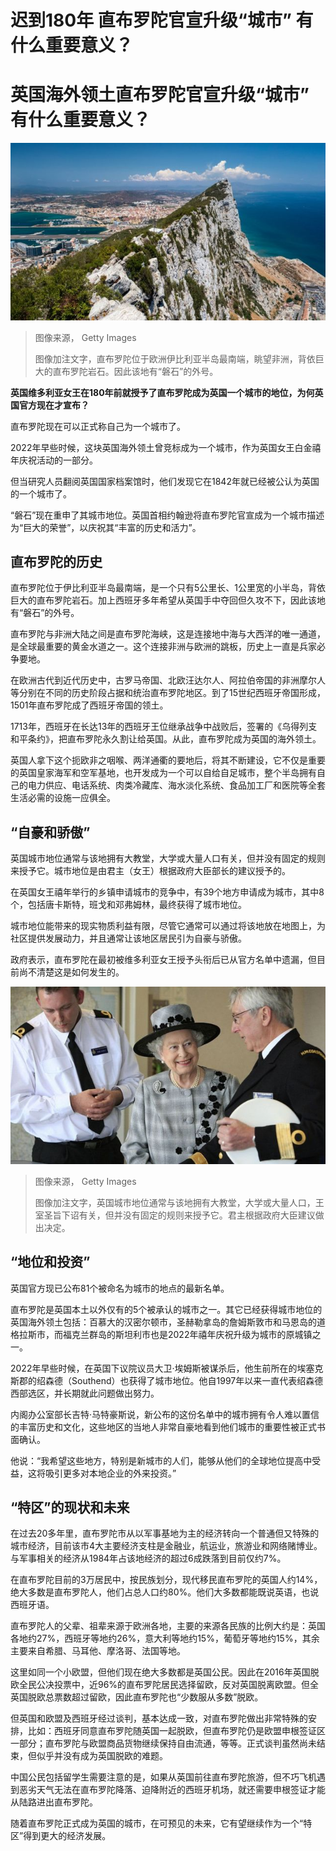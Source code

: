 # 迟到180年 直布罗陀官宣升级“城市” 有什么重要意义？

#  英国海外领土直布罗陀官宣升级“城市” 有什么重要意义？


![直布罗陀位于欧洲伊比利亚半岛最南端，眺望非洲，背依巨大的直布罗陀岩石。](_126538761_df029377-01b9-4d5a-8cc3-bdc8046b1b50.jpg)

> 图像来源，  Getty Images
>
> 图像加注文字，直布罗陀位于欧洲伊比利亚半岛最南端，眺望非洲，背依巨大的直布罗陀岩石。因此该地有“磐石”的外号。

**英国维多利亚女王在180年前就授予了直布罗陀成为英国一个城市的地位，为何英国官方现在才宣布？**

直布罗陀现在可以正式称自己为一个城市了。

2022年早些时候，这块英国海外领土曾竞标成为一个城市，作为英国女王白金禧年庆祝活动的一部分。

但当研究人员翻阅英国国家档案馆时，他们发现它在1842年就已经被公认为英国的一个城市了。

“磐石”现在重申了其城市地位。英国首相约翰逊将直布罗陀官宣成为一个城市描述为“巨大的荣誉”，以庆祝其“丰富的历史和活力”。

##  直布罗陀的历史

直布罗陀位于伊比利亚半岛最南端，是一个只有5公里长、1公里宽的小半岛，背依巨大的直布罗陀岩石。加上西班牙多年希望从英国手中夺回但久攻不下，因此该地有“磐石”的外号。

直布罗陀与非洲大陆之间是直布罗陀海峡，这是连接地中海与大西洋的唯一通道，是全球最重要的黄金水道之一。这个连接非洲与欧洲的跳板，历史上一直是兵家必争要地。

在欧洲古代到近代历史中，古罗马帝国、北欧汪达尔人、阿拉伯帝国的非洲摩尔人等分别在不同的历史阶段占据和统治直布罗陀地区。到了15世纪西班牙帝国形成，1501年直布罗陀成了西班牙帝国的领土。

1713年，西班牙在长达13年的西班牙王位继承战争中战败后，签署的《乌得列支和平条约》，把直布罗陀永久割让给英国。从此，直布罗陀成为英国的海外领土。

英国人拿下这个扼欧非之咽喉、两洋通衢的要地后，将其不断建设，它不仅是重要的英国皇家海军和空军基地，也开发成为一个可以自给自足城市，整个半岛拥有自己的电力供应、电话系统、肉类冷藏库、海水淡化系统、食品加工厂和医院等全套生活必需的设施一应俱全。

##  “自豪和骄傲”

英国城市地位通常与该地拥有大教堂，大学或大量人口有关，但并没有固定的规则来授予它。城市地位是由君主（女王）根据政府大臣部长的建议授予的。

在英国女王禧年举行的乡镇申请城市的竞争中，有39个地方申请成为城市，其中8个，包括唐卡斯特，班戈和邓弗姆林，最终获得了城市地位。

城市地位能带来的现实物质利益有限，尽管它通常可以通过将该地放在地图上，为社区提供发展动力，并且通常让该地区居民引为自豪与骄傲。

政府表示，直布罗陀在最初被维多利亚女王授予头衔后已从官方名单中遗漏，但目前尚不清楚这是如何发生的。

![2009年英国女王参观班戈](_126538762_9215ac5f-ba11-46e4-95b6-e50f8564e0c8.jpg)

> 图像来源，  Getty Images
>
> 图像加注文字，英国城市地位通常与该地拥有大教堂，大学或大量人口，王室圣旨下诏有关，但并没有固定的规则来授予它。君主根据政府大臣建议做出决定。

##  “地位和投资”

英国官方现已公布81个被命名为城市的地点的最新名单。

直布罗陀是英国本土以外仅有的5个被承认的城市之一。其它已经获得城市地位的英国海外领土包括：百慕大的汉密尔顿市，圣赫勒拿岛的詹姆斯敦市和马恩岛的道格拉斯市，而福克兰群岛的斯坦利市也是2022年禧年庆祝升级为城市的原城镇之一。

2022年早些时候，在英国下议院议员大卫·埃姆斯被谋杀后，他生前所在的埃塞克斯郡的绍森德（Southend）也获得了城市地位。他自1997年以来一直代表绍森德西部选区，并长期就此问题做出努力。

内阁办公室部长吉特·马特豪斯说，新公布的这份名单中的城市拥有令人难以置信的丰富历史和文化，这些地区的当地人非常自豪地看到他们城市的重要性被正式书面确认。

他说：“我希望这些地方，特别是新城市的人们，能够从他们的全球地位提高中受益，这将吸引更多对本地企业的外来投资。”

##  “特区”的现状和未来

在过去20多年里，直布罗陀市从以军事基地为主的经济转向一个普通但又特殊的城市经济，目前该市4大主要经济支柱是金融业，航运业，旅游业和网络赌博业。与军事相关的经济从1984年占该地经济的超过6成跌落到目前仅约7%。

在直布罗陀目前的3万居民中，按民族划分，现代移民直布罗陀的英国人约14%，绝大多数是直布罗陀人，他们占总人口约80%。他们大多数都能既说英语，也说西班牙语。

直布罗陀人的父辈、祖辈来源于欧洲各地，主要的来源各民族的比例大约是：英国各地约27%，西班牙等地约26%，意大利等地约15%，葡萄牙等地约15%，其余主要来自希腊、马耳他、摩洛哥、法国等地。

这里如同一个小欧盟，但他们现在绝大多数都是英国公民。因此在2016年英国脱欧全民公决投票中，近96%的直布罗陀居民选择留欧，反对英国脱离欧盟。但全英国脱欧总票数超过留欧，因此直布罗陀也“少数服从多数”脱欧。

但英国和欧盟及西班牙经过谈判，基本达成一致，对直布罗陀做出非常特殊的安排，比如：西班牙同意直布罗陀随英国一起脱欧，但直布罗陀仍是欧盟申根签证区一部分；直布罗陀与欧盟商品货物继续保持自由流通，等等。正式谈判虽然尚未结束，但似乎并没有成为英国脱欧的难题。

中国公民包括留学生需要注意的是，如果从英国前往直布罗陀旅游，但不巧飞机遇到恶劣天气无法在直布罗陀降落、迫降附近的西班牙机场，就还需要申根签证才能从陆路进出直布罗陀。

随着直布罗陀正式成为英国的城市，在可预见的未来，它有望继续作为一个“特区”得到更大的经济发展。



